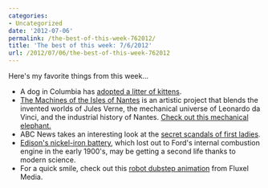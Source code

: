 ```yaml
---
categories:
- Uncategorized
date: '2012-07-06'
permalink: /the-best-of-this-week-762012/
title: 'The best of this week: 7/6/2012'
url: /2012/07/06/the-best-of-this-week-762012
---
```


Here's my favorite things from this week...

<ul>
<li>A dog in Columbia has <a href="http://www.montgomeryadvertiser.com/article/20120625/NEWS02/306250005/Dog-adopts-orphan-kittens">adopted a litter of kittens</a>.</li>
<li><a href="http://www.lesmachines-nantes.fr/en/">The Machines of the Isles of Nantes</a> is an artistic project that blends the invented worlds of Jules Verne, the mechanical universe of Leonardo da Vinci, and the industrial history of Nantes. <a href="https://www.youtube.com/watch?v=KzyWja6vg3I">Check out this mechanical elephant.</a></li>
<li>ABC News takes an interesting look at the <a href="http://abcnews.go.com/Politics/OTUS/secrets-scandals-ladies/story?id=16652913">secret scandals of first ladies</a>.</li>
<li><a href="http://blogs.wsj.com/ideas-market/2012/07/02/edisons-battery-reborn/">Edison's nickel-iron battery</a>, which lost out to Ford's internal combustion engine in the early 1900's, may be getting a second life thanks to modern science.</li>
<li>For a quick smile, check out this <a href="http://vimeo.com/44878206">robot dubstep animation</a> from Fluxel Media.</li>
</ul>